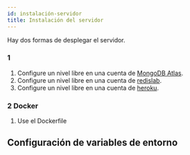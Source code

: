 ```yaml
---
id: instalación-servidor
title: Instalación del servidor
---
```

Hay dos formas de desplegar el servidor.

### 1

1. Configure un nivel libre en una cuenta de [MongoDB Atlas](https://www.mongodb.com/cloud/atlas).
2. Configure un nivel libre en una cuenta de [redislab](https://redislabs.com/).
3. Configure un nivel libre en una cuenta de [heroku](https://www.heroku.com/).

### 2 Docker

1. Use el Dockerfile

## Configuración de variables de entorno